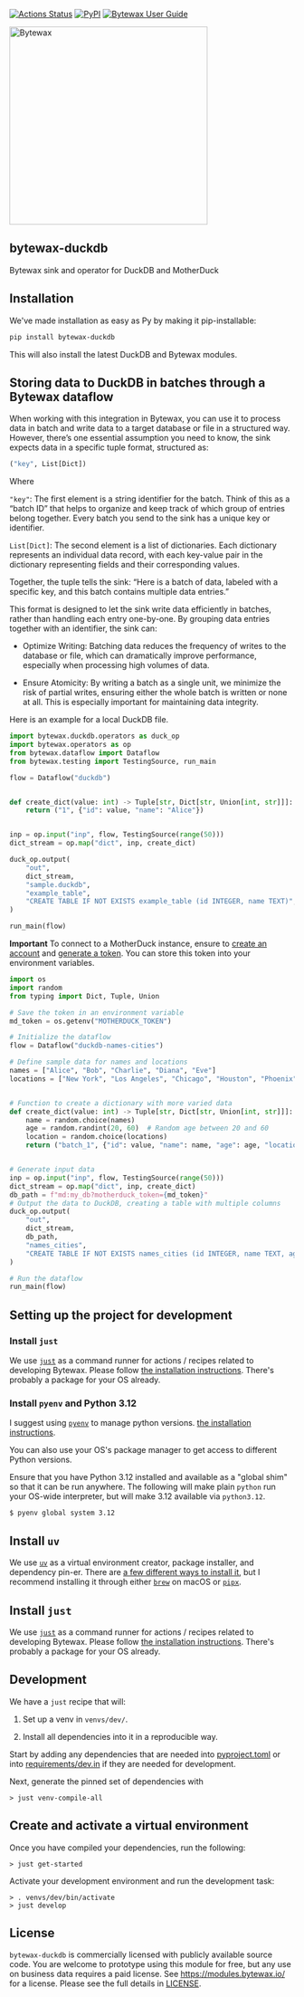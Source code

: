[![Actions Status](https://github.com/bytewax/bytewax-duckdb/workflows/CI/badge.svg)](https://github.com/bytewax/bytewax-duckdb/actions)
[![PyPI](https://img.shields.io/pypi/v/bytewax-duckdb.svg?style=flat-square)](https://pypi.org/project/bytewax-duckdb/)
[![Bytewax User Guide](https://img.shields.io/badge/user-guide-brightgreen?style=flat-square)](https://docs.bytewax.io/projects/bytewax-duckdb/en/stable/)

<picture>
  <source media="(prefers-color-scheme: dark)" srcset="https://user-images.githubusercontent.com/6073079/195393689-7334098b-a8cd-4aaa-8791-e4556c25713e.png" width="350">
  <source media="(prefers-color-scheme: light)" srcset="https://user-images.githubusercontent.com/6073079/194626697-425ade3d-3d72-4b4c-928e-47bad174a376.png" width="350">
  <img alt="Bytewax">
</picture>

## bytewax-duckdb

Bytewax sink and operator for DuckDB and MotherDuck

## Installation

We've made installation as easy as Py by making it pip-installable:

```bash
pip install bytewax-duckdb
```

This will also install the latest DuckDB and Bytewax modules.

## Storing data to DuckDB in batches through a Bytewax dataflow

When working with this integration in Bytewax, you can use it to process data in batch and write data to a target database or file in a structured way. However, there’s one essential assumption you need to know, the sink expects data in a specific tuple format, structured as:

```python
("key", List[Dict])
```
Where

`"key"`: The first element is a string identifier for the batch. Think of this as a “batch ID” that helps to organize and keep track of which group of entries belong together. Every batch you send to the sink has a unique key or identifier.

`List[Dict]`: The second element is a list of dictionaries. Each dictionary represents an individual data record, with each key-value pair in the dictionary representing fields and their corresponding values.

Together, the tuple tells the sink: “Here is a batch of data, labeled with a specific key, and this batch contains multiple data entries.”

This format is designed to let the sink write data efficiently in batches, rather than handling each entry one-by-one. By grouping data entries together with an identifier, the sink can:

* Optimize Writing: Batching data reduces the frequency of writes to the database or file, which can dramatically improve performance, especially when processing high volumes of data.

* Ensure Atomicity: By writing a batch as a single unit, we minimize the risk of partial writes, ensuring either the whole batch is written or none at all. This is especially important for maintaining data integrity.

Here is an example for a local DuckDB file.

```python
import bytewax.duckdb.operators as duck_op
import bytewax.operators as op
from bytewax.dataflow import Dataflow
from bytewax.testing import TestingSource, run_main

flow = Dataflow("duckdb")


def create_dict(value: int) -> Tuple[str, Dict[str, Union[int, str]]]:
    return ("1", {"id": value, "name": "Alice"})


inp = op.input("inp", flow, TestingSource(range(50)))
dict_stream = op.map("dict", inp, create_dict)

duck_op.output(
    "out",
    dict_stream,
    "sample.duckdb",
    "example_table",
    "CREATE TABLE IF NOT EXISTS example_table (id INTEGER, name TEXT)",
)

run_main(flow)
```

**Important**
To connect to a MotherDuck instance, ensure to [create an account](https://app.motherduck.com/?auth_flow) and [generate a token](https://motherduck.com/docs/key-tasks/authenticating-and-connecting-to-motherduck/authenticating-to-motherduck/#creating-an-access-token). You can store this token into your environment variables.

```python
import os
import random
from typing import Dict, Tuple, Union

# Save the token in an environment variable
md_token = os.getenv("MOTHERDUCK_TOKEN")

# Initialize the dataflow
flow = Dataflow("duckdb-names-cities")

# Define sample data for names and locations
names = ["Alice", "Bob", "Charlie", "Diana", "Eve"]
locations = ["New York", "Los Angeles", "Chicago", "Houston", "Phoenix"]


# Function to create a dictionary with more varied data
def create_dict(value: int) -> Tuple[str, Dict[str, Union[int, str]]]:
    name = random.choice(names)
    age = random.randint(20, 60)  # Random age between 20 and 60
    location = random.choice(locations)
    return ("batch_1", {"id": value, "name": name, "age": age, "location": location})


# Generate input data
inp = op.input("inp", flow, TestingSource(range(50)))
dict_stream = op.map("dict", inp, create_dict)
db_path = f"md:my_db?motherduck_token={md_token}"
# Output the data to DuckDB, creating a table with multiple columns
duck_op.output(
    "out",
    dict_stream,
    db_path,
    "names_cities",
    "CREATE TABLE IF NOT EXISTS names_cities (id INTEGER, name TEXT, age INTEGER, location TEXT)",
)

# Run the dataflow
run_main(flow)
```

## Setting up the project for development

### Install `just`

We use [`just`](https://just.systems/man/en/) as a command runner for
actions / recipes related to developing Bytewax. Please follow [the
installation
instructions](https://github.com/casey/just?tab=readme-ov-file#installation).
There's probably a package for your OS already.

### Install `pyenv` and Python 3.12

I suggest using [`pyenv`](https://github.com/pyenv/pyenv)
to manage python versions.
[the installation instructions](https://github.com/pyenv/pyenv?tab=readme-ov-file#installation).

You can also use your OS's package manager to get access to different
Python versions.

Ensure that you have Python 3.12 installed and available as a "global
shim" so that it can be run anywhere. The following will make plain
`python` run your OS-wide interpreter, but will make 3.12 available
via `python3.12`.

```console
$ pyenv global system 3.12
```

## Install `uv`

We use [`uv`](https://github.com/astral-sh/uv) as a virtual
environment creator, package installer, and dependency pin-er. There
are [a few different ways to install
it](https://github.com/astral-sh/uv?tab=readme-ov-file#getting-started),
but I recommend installing it through either
[`brew`](https://brew.sh/) on macOS or
[`pipx`](https://pipx.pypa.io/stable/).

## Install `just`

We use [`just`](https://just.systems/man/en/) as a command runner for
actions / recipes related to developing Bytewax. Please follow [the
installation
instructions](https://github.com/casey/just?tab=readme-ov-file#installation).
There's probably a package for your OS already.

## Development

We have a `just` recipe that will:

1. Set up a venv in `venvs/dev/`.

2. Install all dependencies into it in a reproducible way.

Start by adding any dependencies that are needed into [pyproject.toml](pyproject.toml) or into
[requirements/dev.in](requirements/dev.in) if they are needed for development.

Next, generate the pinned set of dependencies with

```console
> just venv-compile-all
```

## Create and activate a virtual environment

Once you have compiled your dependencies, run the following:

```console
> just get-started
```

Activate your development environment and run the development task:

```console
> . venvs/dev/bin/activate
> just develop
```

## License

`bytewax-duckdb` is commercially licensed with
publicly available source code. You are welcome to prototype using
this module for free, but any use on business data requires a paid
license. See https://modules.bytewax.io/ for a license. Please see the
full details in [LICENSE](./LICENSE.md).
